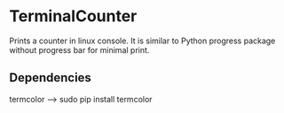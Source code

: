 # TerminalCounter
Prints a counter in linux console.
It is similar to Python progress package without progress bar for minimal print.

## Dependencies 
termcolor --> sudo pip install termcolor

